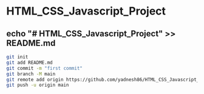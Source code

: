 # HTML_CSS_Javascript_Project

## echo "# HTML_CSS_Javascript_Project" >> README.md
```bash
git init
git add README.md
git commit -m "first commit"
git branch -M main
git remote add origin https://github.com/yadnesh86/HTML_CSS_Javascript_Project.git
git push -u origin main
